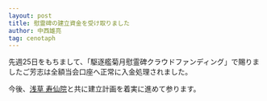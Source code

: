 ```yaml
---
layout: post
title: 慰霊碑の建立資金を受け取りました
author: 中西雄亮
tag: cenotaph
---
```

先週25日をもちまして、「駆逐艦菊月慰霊碑クラウドファンディング」で賜りましたご芳志は全額当会口座へ正常に入金処理されました。

今後、[浅草 寿仙院](http://www.jusenin.or.jp)と共に建立計画を着実に進めて参ります。
